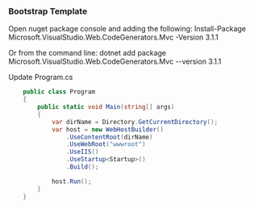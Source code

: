 

### Bootstrap Template

Open nuget package console and adding the following:
Install-Package Microsoft.VisualStudio.Web.CodeGenerators.Mvc -Version 3.1.1

Or from the command line:
dotnet add package Microsoft.VisualStudio.Web.CodeGenerators.Mvc --version 3.1.1

Update Program.cs

``` csharp
    public class Program
    {
        public static void Main(string[] args)
        {
            var dirName = Directory.GetCurrentDirectory();
            var host = new WebHostBuilder()
                .UseContentRoot(dirName)
                .UseWebRoot("wwwroot")
                .UseIIS()
                .UseStartup<Startup>()
                .Build();

            host.Run();
        }
    }
```
